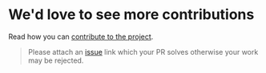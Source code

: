 # We'd love to see more contributions

Read how you can [contribute to the project](https://github.com/kataras/basicauth/blob/main/CONTRIBUTING.md).

> Please attach an [issue](https://github.com/kataras/basicauth/issues) link which your PR solves otherwise your work may be rejected.
